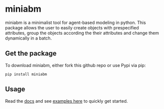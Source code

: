 # miniabm

miniabm is a minimalist tool for agent-based modeling in python. This package allows the user to easily create objects with prespecified attributes, group the objects according the their attributes and change them dynamically in a batch.

## Get the package

To download miniabm, either fork this github repo or use Pypi via pip:

`pip install miniabm`

## Usage

Read the [docs](http://htmlpreview.github.io/?http://github.com/davidnsousa/miniabm/blob/master/doc.html) and see [examples here](http://github.com/davidnsousa/miniabm/tree/master/examples) to quickly get started.